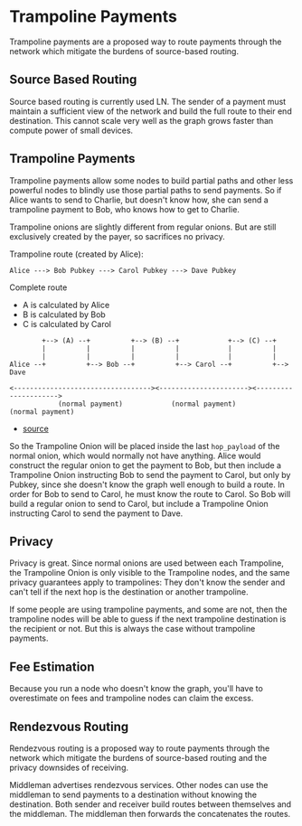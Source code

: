 # Trampoline Payments

Trampoline payments are a proposed way to route payments through the network which mitigate the burdens of source-based routing. 

## Source Based Routing 

Source based routing is currently used LN. The sender of a payment must maintain a sufficient view of the network and build the full route to their end destination. This cannot scale very well as the graph grows faster than compute power of small devices. 

## Trampoline Payments

Trampoline payments allow some nodes to build partial paths and other less powerful nodes to blindly use those partial paths to send payments. So if Alice wants to send to Charlie, but doesn't know how, she can send a trampoline payment to Bob, who knows how to get to Charlie. 

Trampoline onions are slightly different from regular onions. But are still exclusively created by the payer, so sacrifices no privacy. 

Trampoline route (created by Alice):

```
Alice ---> Bob Pubkey ---> Carol Pubkey ---> Dave Pubkey
```

Complete route 
- A is calculated by Alice
- B is calculated by Bob
- C is calculated by Carol

```
        +--> (A) --+          +--> (B) --+            +--> (C) --+
        |          |          |          |            |          |
        |          |          |          |            |          |
Alice --+          +--> Bob --+          +--> Carol --+          +--> Dave

<----------------------------------><----------------------><--------------------->
            (normal payment)            (normal payment)        (normal payment)
```
- [source](https://github.com/lightning/bolts/blob/trampoline-routing-no-gossip/proposals/trampoline.md)

So the Trampoline Onion will be placed inside the last `hop_payload` of the normal onion, which would normally not have anything. Alice would construct the regular onion to get the payment to Bob, but then include a Trampoline Onion instructing Bob to send the payment to Carol, but only by Pubkey, since she doesn't know the graph well enough to build a route. In order for Bob to send to Carol, he must know the route to Carol. So Bob will build a regular onion to send to Carol, but include a Trampoline Onion instructing Carol to send the payment to Dave.

## Privacy

Privacy is great. Since normal onions are used between each Trampoline, the Trampoline Onion is only visible to the Trampoline nodes, and the same privacy guarantees apply to trampolines: They don't know the sender and can't tell if the next hop is the destination or another trampoline. 

If some people are using trampoline payments, and some are not, then the trampoline nodes will be able to guess if the next trampoline destination is the recipient or not. But this is always the case without trampoline payments. 


## Fee Estimation 

Because you run a node who doesn't know the graph, you'll have to overestimate on fees and trampoline nodes can claim the excess. 


## Rendezvous Routing

Rendezvous routing is a proposed way to route payments through the network which mitigate the burdens of source-based routing and the privacy downsides of receiving. 


Middleman advertises rendezvous services. Other nodes can use the middleman to send payments to a destination without knowing the destination. Both sender and receiver build routes between themselves and the middleman. The middleman then forwards the concatenates the routes.
